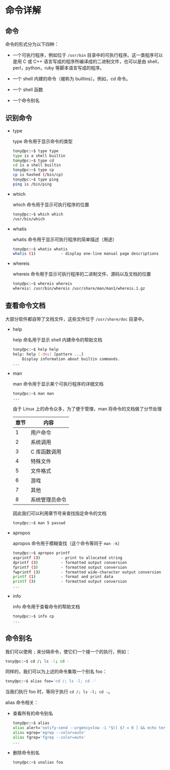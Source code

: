 # 命令详解

## 命令

命令的形式分为以下四种：

- 一个可执行程序，例如位于 `/usr/bin` 目录中的可执行程序。这一类程序可以是用 C 或 C++ 语言写成的程序所编译成的二进制文件，也可以是由 shell，perl，python，ruby 等脚本语言写成的程序。

- 一个 shell 内建的命令（被称为 builtins）。例如，cd 命令。

- 一个 shell 函数

- 一个命令别名

## 识别命令

- type

    type 命令用于显示命令的类型

    ```bash
    tony@pc:~$ type type
    type is a shell builtin
    tony@pc:~$ type cd
    cd is a shell builtin
    tony@pc:~$ type cp
    cp is hashed (/bin/cp)
    tony@pc:~$ type ping
    ping is /bin/ping
    ```

- which

    which 命令用于显示可执行程序的位置

    ```bash
    tony@pc:~$ which which
    /usr/bin/which
    ```

- whatis

    whatis 命令用于显示可执行程序的简单描述（用途）

    ```bash
    tony@pc:~$ whatis whatis
    whatis (1)           - display one-line manual page descriptions
    ```

- whereis

    whereis 命令用于显示可执行程序的二进制文件、源码以及文档的位置

    ```bash
    tony@pc:~$ whereis whereis
    whereis: /usr/bin/whereis /usr/share/man/man1/whereis.1.gz
    ```

## 查看命令文档

大部分软件都自带了文档文件，这些文件位于 `/usr/share/doc` 目录中。

- help

    help 命名用于显示 shell 内建命令的帮助文档

    ```bash
    tony@pc:~$ help help
    help: help [-dms] [pattern ...]
        Display information about builtin commands.
    ...
    ```

- man

    man 命令用于显示某个可执行程序的详细文档

    ```bash
    tony@pc:~$ man man
    ...
    ```

    由于 Linux 上的命令众多，为了便于管理，man 将命令的文档做了分节处理

    | 章节 | 内容           |
    | ---- | -------------- |
    | 1    | 用户命令       |
    | 2    | 系统调用       |
    | 3    | C 库函数调用   |
    | 4    | 特殊文件       |
    | 5    | 文件格式       |
    | 6    | 游戏           |
    | 7    | 其他           |
    | 8    | 系统管理员命令 |

    因此我们可以利用章节号来查找指定命令的文档

    ```bash
    tony@pc:~$ man 5 passwd
    ```

- apropos

    apropos 命令用于模糊查找（这个命令等同于 `man -k`）

    ```bash
    tony@pc:~$ apropos printf
    asprintf (3)         - print to allocated string
    dprintf (3)          - formatted output conversion
    fprintf (3)          - formatted output conversion
    fwprintf (3)         - formatted wide-character output conversion
    printf (1)           - format and print data
    printf (3)           - formatted output conversion
    ...
    ```

- info

    info 命令用于查看命令的帮助文档

    ```bash
    tony@pc:~$ info cp
    ...
    ```

## 命令别名

我们可以使用 `;` 来分隔命令，使它们一个接一个的执行，例如：

```bash
tony@pc:~$ cd /; ls -l; cd -
```

同样的，我们可以为上述的命令集取一个别名 foo：

```bash
tony@pc:~$ alias foo='cd /; ls -l; cd -'
```

当我们执行 foo 时，等同于执行 `cd /; ls -l; cd -`。

alias 命令相关：

- 查看所有的命令别名

    ```bash
    tony@pc:~$ alias
    alias alert='notify-send --urgency=low -i "$([ $? = 0 ] && echo terminal || echo error)" "$(history|tail -n1|sed -e '\''s/^\s*[0-9]\+\s*//;s/[;&|]\s*alert$//'\'')"'
    alias egrep='egrep --color=auto'
    alias fgrep='fgrep --color=auto'
    ...
    ```

- 删除命令别名

    ```bash
    tony@pc:~$ unalias foo
    ```